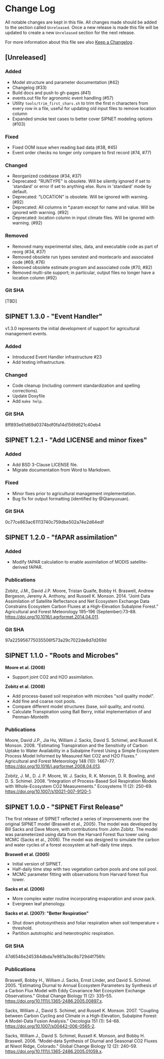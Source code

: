 # Change Log

All notable changes are kept in this file. 
All changes made should be added to the section called `Unreleased`. 
Once a new release is made this file will be updated to create a new `Unreleased` section for the next release.

For more information about this file see also [Keep a Changelog](http://keepachangelog.com/) .

<!-- 
sections to include in release notes:

## [Unreleased]

### Added

### Fixed

### Changed

### Removed

### Git SHA
-->

## [Unreleased]

### Added

- Model structure and parameter documentation (#42)
- Changelog (#33)
- Build docs and push to gh-pages (#41)
- events.out file for agronomic event handling (#57)
- Utility `tools/trim_first_chars.sh` to trim the first n characters from every row in a file, useful for updating old input files to remove location column
- Expanded smoke test cases to better cover SIPNET modeling options (#103)

### Fixed

- Fixed OOM issue when reading bad data (#38, #45)
- Event order checks no longer only compare to first record (#74, #77)

### Changed

- Reorganized codebase (#34, #37)
- Deprecated: "RUNTYPE" is obsolete. Will be silently ignored if set to 'standard' or error if set to anything else. Runs in 'standard' mode by default.
- Deprecated: "LOCATION" is obsolete. Will be ignored with warning. (#92)
- Deprecated: All columns in *.param except for name and value. Will be ignored with warning. (#92)
- Deprecated: location column in input climate files. Will be ignored with warning. (#92)

### Removed

- Removed many experimental sites, data, and executable code as part of reorg (#34, #37)
- Removed obsolete run types senstest and montecarlo and associated code (#69, #76)
- Removed obsolete estimate program and associated code (#70, #82)
- Removed multi-site support; in particular, output files no longer have a location column (#92)

### Git SHA
[TBD]

## **SIPNET 1.3.0 - "Event Handler"**

v1.3.0 represents the initial development of support for agricultural management events.

### Added 

- Introduced Event Handler infrastructure #23
- Add testing infrastructure.

### Changed

- Code cleanup (including comment standardization and spelling corrections).
- Update Doxyfile
- Add `make help`.

### Git SHA
8ff893e61d69d0374bdf0fa14d156fd621c40eb4

## **SIPNET 1.2.1 - "Add LICENSE and minor fixes"**

### Added

- Add BSD 3-Clause LICENSE file.
- Migrate documentation from Word to Markdown.

### Fixed

- Minor fixes prior to agricultural management implementation.
- Bug fix for output formatting (identified by @Qianyuxuan).

### Git SHA
0c77ce863ac61113740c759dbe502a74e2d64edf

## **SIPNET 1.2.0 - "fAPAR assimilation"**

### Added

- Modify fAPAR calculation to enable assimilation of MODIS satellite-derived fAPAR.

### Publications

Zobitz, J.M., David J.P. Moore, Tristan Quaife, Bobby H. Braswell, Andrew Bergeson, Jeremy A. Anthony, and Russell K. Monson. 2014. “Joint Data Assimilation of Satellite Reflectance and Net Ecosystem Exchange Data Constrains Ecosystem Carbon Fluxes at a High-Elevation Subalpine Forest.” Agricultural and Forest Meteorology 195–196 (September):73–88. https://doi.org/10.1016/j.agrformet.2014.04.011.

### Git SHA
97a225956775035506f573a29c7022de8d7d269d

## **SIPNET 1.1.0 - "Roots and Microbes"**

**Moore et al. (2008)**

- Support joint CO2 and H2O assimilation.

**Zobitz et al. (2008)**

- Add process-based soil respiration with microbes "soil quality model".
- Add fine and coarse root pools.
- Compare different model structures (base, soil quality, and roots).
- Calculate Transpiration using Ball Berry, initial implementation of and Penman-Monteith

### Publications

Moore, David J.P., Jia Hu, William J. Sacks, David S. Schimel, and Russell K. Monson. 2008. “Estimating Transpiration and the Sensitivity of Carbon Uptake to Water Availability in a Subalpine Forest Using a Simple Ecosystem Process Model Informed by Measured Net CO2 and H2O Fluxes.” Agricultural and Forest Meteorology 148 (10): 1467–77. https://doi.org/10.1016/j.agrformet.2008.04.013.

Zobitz, J. M., D. J. P. Moore, W. J. Sacks, R. K. Monson, D. R. Bowling, and D. S. Schimel. 2008. “Integration of Process-Based Soil Respiration Models with Whole-Ecosystem CO2 Measurements.” Ecosystems 11 (2): 250–69. https://doi.org/10.1007/s10021-007-9120-1.

## **SIPNET 1.0.0 - "SIPNET First Release"**

The first release of SIPNET reflected a series of improvements over the original SIPNET model (Braswell et al., 2005).
The model was developed by Bill Sacks and Dave Moore, with contributions from John Zobitz. The model was parameterized using data from the Harvard Forest flux tower using MCMC (Sacks et al., 2006).
The model was designed to simulate the carbon and water cycles of a forest ecosystem at half-daily time steps.


**Braswell et al. (2005)**

- Initial version of SIPNET.
- Half-daily time step with two vegetation carbon pools and one soil pool.
- MCMC parameter fitting with observations from Harvard forest flux tower.

**Sacks et al. (2006)**

- More complex water routine incorporating evaporation and snow pack.
- Evergreen leaf phenology.

**Sacks et al. (2007): "Better Respiration"**

- Shut down photosynthesis and foliar respiration when soil temperature < threshold.
- Partition autotrophic and heterotrophic respiration.

### Git SHA
47d6546e245384dbda7e981a3bc8b729d4f756fc

### Publications

Braswell, Bobby H., William J. Sacks, Ernst Linder, and David S. Schimel. 2005. “Estimating Diurnal to Annual Ecosystem Parameters by Synthesis of a Carbon Flux Model with Eddy Covariance Net Ecosystem Exchange Observations.” Global Change Biology 11 (2): 335–55. https://doi.org/10.1111/j.1365-2486.2005.00897.x.

Sacks, William J., David S. Schimel, and Russell K. Monson. 2007. “Coupling between Carbon Cycling and Climate in a High-Elevation, Subalpine Forest: A Model-Data Fusion Analysis.” Oecologia 151 (1): 54–68. https://doi.org/10.1007/s00442-006-0565-2.

Sacks, William J., David S. Schimel, Russell K. Monson, and Bobby H. Braswell. 2006. “Model‐data Synthesis of Diurnal and Seasonal CO2 Fluxes at Niwot Ridge, Colorado.” Global Change Biology 12 (2): 240–59. https://doi.org/10.1111/j.1365-2486.2005.01059.x.
